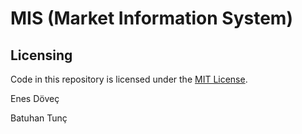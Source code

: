 # MIS (Market Information System)

## Licensing

Code in this repository is licensed under the [MIT License](https://github.com/nskrkmz/MIS/blob/main/LICENSE).

Enes Döveç

Batuhan Tunç
